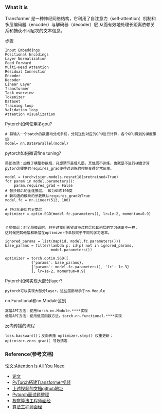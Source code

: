 ### What it is
Transformer 是一种神经网络结构，它利用了自注意力（self-attention）机制和多层编码器（encoder）与解码器（decoder）层
从而有效地处理长距离依赖关系和捕获不同层次的文本信息。

步骤
```text
Input Embeddings
Positional Encodings
Layer Normalization
Feed Forward
Multi-Head Attention
Residual Connection
Encoder
Decoder
Linear Layer
Transformer
Task overview
Tokenizer
Dataset
Training loop
Validation loop
Attention visualization
```

Pytorch如何使用多gpu?
```text
# 将输入一个batch的数据均分成多份，分别送到对应的GPU进行计算，各个GPU得到的梯度累加
model= nn.DataParallel(model)
```
pytorch如何微调fine tuning?
```text
局部微调：加载了模型参数后，只想调节最后几层，其他层不训练，也就是不进行梯度计算
pytorch提供的requires_grad使得对训练的控制变得非常简单。

model = torchvision.models.resnet18(pretrained=True)
for param in model.parameters():
    param.requires_grad = False
# 替换最后的全连接层， 改为训练100类
# 新构造的模块的参数默认requires_grad为True
model.fc = nn.Linear(512, 100)
 
# 只优化最后的分类层
optimizer = optim.SGD(model.fc.parameters(), lr=1e-2, momentum=0.9)


全局微调：对全局微调时，只不过我们希望改换过的层和其他层的学习速率不一样，
这时候把其他层和新层在optimizer中单独赋予不同的学习速率。

ignored_params = list(map(id, model.fc.parameters()))
base_params = filter(lambda p: id(p) not in ignored_params,
                     model.parameters())
 
optimizer = torch.optim.SGD([
            {'params': base_params},
            {'params': model.fc.parameters(), 'lr': 1e-3}
            ], lr=1e-2, momentum=0.9)
```
Pytorch如何实现大部分layer?
```text
pytorch可以实现大部分layer，这些层都继承于nn.Module
```
nn.Functional和nn.Module区别
```text
高层API方法：使用torch.nn.Module.****实现
低层API方法：使用低层函数方法，torch.nn.functional.****实现
```
反向传播的流程
```text
loss.backward()；反向传播 optimizer.step() 权重更新；optimizer.zero_grad() 导数清零
```












### Reference(参考文档)
[论文:Attention Is All You Need](..%2Fusing_files%2Fpaper%2Fpytorch2transformer.pdf)
* [论文](https://arxiv.org/abs/1706.03762)
* [PyTorch搭建Transformer视频](https://www.youtube.com/watch?v=ISNdQcPhsts&ab_channel=UmarJamil)
* [上述视频的文档github地址](https://github.com/aceliuchanghong/pytorch-transformer)
* [Pytorch面试题整理](https://blog.csdn.net/qq_43687860/article/details/132795944)
* [视觉算法工程师面经](https://blog.csdn.net/ly59782/article/details/120671350?utm_medium=distribute.pc_relevant.none-task-blog-2~default~baidujs_baidulandingword~default-9-120671350-blog-119749474.235^v43^control&spm=1001.2101.3001.4242.6&utm_relevant_index=12)
* [算法工程师面经](https://blog.csdn.net/julyedu_7/article/details/122473408?spm=1001.2101.3001.6650.1&utm_medium=distribute.pc_relevant.none-task-blog-2%7Edefault%7ECTRLIST%7ERate-1-122473408-blog-119749474.235%5Ev43%5Econtrol&depth_1-utm_source=distribute.pc_relevant.none-task-blog-2%7Edefault%7ECTRLIST%7ERate-1-122473408-blog-119749474.235%5Ev43%5Econtrol&utm_relevant_index=2)
